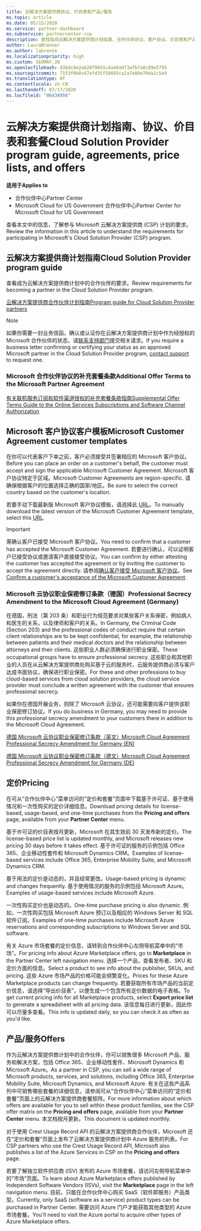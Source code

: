 ```yaml
---
title: 云解决方案提供商协议、价目表和产品/服务
ms.topic: article
ms.date: 05/15/2020
ms.service: partner-dashboard
ms.subservice: partnercenter-csp
description: 查找指向云解决方案提供商计划指南、合作伙伴协议、客户协议、价目表和产品/服务的链接。
author: LauraBrenner
ms.author: labrenne
ms.localizationpriority: high
ms.custom: SEOMAY.20
ms.openlocfilehash: d3bdc0e2eb26f9841c4a40a9f3afb7a8c89e5795
ms.sourcegitcommit: 7153f0b8c67efd35f58695ca2a7e00e70da1c5e9
ms.translationtype: HT
ms.contentlocale: zh-CN
ms.lasthandoff: 07/17/2020
ms.locfileid: "86434956"
---
```

# <a name="cloud-solution-provider-program-guide-agreements-price-lists-and-offers"></a><span data-ttu-id="35ddd-103">云解决方案提供商计划指南、协议、价目表和套餐</span><span class="sxs-lookup"><span data-stu-id="35ddd-103">Cloud Solution Provider program guide, agreements, price lists, and offers</span></span>

<span data-ttu-id="35ddd-104">**适用于**</span><span class="sxs-lookup"><span data-stu-id="35ddd-104">**Applies to**</span></span>

- <span data-ttu-id="35ddd-105">合作伙伴中心</span><span class="sxs-lookup"><span data-stu-id="35ddd-105">Partner Center</span></span>
- <span data-ttu-id="35ddd-106">Microsoft Cloud for US Government 合作伙伴中心</span><span class="sxs-lookup"><span data-stu-id="35ddd-106">Partner Center for Microsoft Cloud for US Government</span></span>


<span data-ttu-id="35ddd-107">查看本文中的信息，了解参与 Microsoft 云解决方案提供商 (CSP) 计划的要求。</span><span class="sxs-lookup"><span data-stu-id="35ddd-107">Review the information in this article to understand the requirements for participating in Microsoft's Cloud Solution Provider (CSP) program.</span></span>

## <a name="cloud-solution-provider-program-guide"></a><span data-ttu-id="35ddd-108">云解决方案提供商计划指南</span><span class="sxs-lookup"><span data-stu-id="35ddd-108">Cloud Solution Provider program guide</span></span>

<span data-ttu-id="35ddd-109">查看成为云解决方案提供商计划中的合作伙伴的要求。</span><span class="sxs-lookup"><span data-stu-id="35ddd-109">Review requirements for becoming a partner in the Cloud Solution Provider program.</span></span>

[<span data-ttu-id="35ddd-110">云解决方案提供商合作伙伴计划指南</span><span class="sxs-lookup"><span data-stu-id="35ddd-110">Program guide for Cloud Solution Provider partners</span></span>](https://go.microsoft.com/fwlink/p/?LinkId=617100)

>[!Note]
><span data-ttu-id="35ddd-111">如果你需要一封业务信函，确认或认证你在云解决方案提供商计划中作为经授权的 Microsoft 合作伙伴的状态，请[联系支持部门](https://partner.microsoft.com/pcv/servicerequests/create)提交相关请求。</span><span class="sxs-lookup"><span data-stu-id="35ddd-111">If you require a business letter confirming or certifying your status as an approved Microsoft partner in the Cloud Solution Provider program, [contact support](https://partner.microsoft.com/pcv/servicerequests/create) to request one.</span></span>

### <a name="additional-offer-terms-to-the-microsoft-partner-agreement"></a><span data-ttu-id="35ddd-112">Microsoft 合作伙伴协议的补充套餐条款</span><span class="sxs-lookup"><span data-stu-id="35ddd-112">Additional Offer Terms to the Microsoft Partner Agreement</span></span>

[<span data-ttu-id="35ddd-113">有关联机服务订阅和软件渠道授权的补充套餐条款指南</span><span class="sxs-lookup"><span data-stu-id="35ddd-113">Supplemental Offer Terms Guide to the Online Services Subscriptions and Software Channel Authorization</span></span>](https://query.prod.cms.rt.microsoft.com/cms/api/am/binary/RE3NOo7)

## <a name="microsoft-customer-agreement-customer-templates"></a><span data-ttu-id="35ddd-114">Microsoft 客户协议客户模板</span><span class="sxs-lookup"><span data-stu-id="35ddd-114">Microsoft Customer Agreement customer templates</span></span>

<span data-ttu-id="35ddd-115">在你可以代表客户下单之前，客户必须接受并签署相应的 Microsoft 客户协议。</span><span class="sxs-lookup"><span data-stu-id="35ddd-115">Before you can place an order on a customer's behalf, the customer must accept and sign the applicable Microsoft Customer Agreement.</span></span> <span data-ttu-id="35ddd-116">Microsoft 客户协议特定于区域。</span><span class="sxs-lookup"><span data-stu-id="35ddd-116">Microsoft Customer Agreements are region-specific.</span></span> <span data-ttu-id="35ddd-117">请确保根据客户的位置选择正确的国家/地区。</span><span class="sxs-lookup"><span data-stu-id="35ddd-117">Be sure to select the correct country based on the customer's location.</span></span>

<span data-ttu-id="35ddd-118">若要手动下载最新版 Microsoft 客户协议模板，请选择此 [URL](https://aka.ms/customeragreement)。</span><span class="sxs-lookup"><span data-stu-id="35ddd-118">To manually download the latest version of the Microsoft Customer Agreement template, select this [URL](https://aka.ms/customeragreement).</span></span>

>[!IMPORTANT]
><span data-ttu-id="35ddd-119">需确认客户已接受 Microsoft 客户协议。</span><span class="sxs-lookup"><span data-stu-id="35ddd-119">You need to confirm that a customer has accepted the Microsoft Customer Agreement.</span></span> <span data-ttu-id="35ddd-120">若要进行确认，可以证明客户已接受协议或邀请客户直接接受协议。</span><span class="sxs-lookup"><span data-stu-id="35ddd-120">You can confirm by either attesting the customer has accepted the agreement or by inviting the customer to accept the agreement directly.</span></span> <span data-ttu-id="35ddd-121">请参阅[确认客户接受 Microsoft 客户协议](confirm-customer-agreement.md)。</span><span class="sxs-lookup"><span data-stu-id="35ddd-121">See [Confirm a customer's acceptance of the Microsoft Customer Agreement](confirm-customer-agreement.md).</span></span>

### <a name="professional-secrecy-amendment-to-the-microsoft-cloud-agreement-germany"></a><span data-ttu-id="35ddd-122">Microsoft 云协议职业保密修订条款（德国）</span><span class="sxs-lookup"><span data-stu-id="35ddd-122">Professional Secrecy Amendment to the Microsoft Cloud Agreement (Germany)</span></span>

<span data-ttu-id="35ddd-123">在德国，刑法（第 203 条）和职业行为规范要求对某些客户关系保密，例如病人和医生的关系，以及律师和客户的关系。</span><span class="sxs-lookup"><span data-stu-id="35ddd-123">In Germany, the Criminal Code (Section 203) and the professional codes of conduct require that certain client relationships are to be kept confidential, for example, the relationship between patients and their medical doctors and the relationship between attorneys and their clients.</span></span> <span data-ttu-id="35ddd-124">这些职业人群必须确保进行职业保密。</span><span class="sxs-lookup"><span data-stu-id="35ddd-124">These occupational groups have to ensure professional secrecy.</span></span> <span data-ttu-id="35ddd-125">这些职业和其他职业的人员在从云解决方案提供商处购买基于云的服务时，云服务提供商必须与客户达成书面协议，确保进行职业保密。</span><span class="sxs-lookup"><span data-stu-id="35ddd-125">For these and other professions to buy cloud-based services from cloud solution providers, the cloud service provider must conclude a written agreement with the customer that ensures professional secrecy.</span></span>

<span data-ttu-id="35ddd-126">如果你在德国开展业务，则除了 Microsoft 云协议，还可能需要向客户提供该职业保密修订协议。</span><span class="sxs-lookup"><span data-stu-id="35ddd-126">If you do business in Germany, you may need to provide this professional secrecy amendment to your customers there in addition to the Microsoft Cloud Agreement.</span></span>

[<span data-ttu-id="35ddd-127">德国 Microsoft 云协议职业保密修订条款（英文）</span><span class="sxs-lookup"><span data-stu-id="35ddd-127">Microsoft Cloud Agreement Professional Secrecy Amendment for Germany (EN)</span></span>](https://go.microsoft.com/fwlink/?linkid=2030827&clcid=0x409)

[<span data-ttu-id="35ddd-128">德国 Microsoft 云协议职业保密修订条款（德文）</span><span class="sxs-lookup"><span data-stu-id="35ddd-128">Microsoft Cloud Agreement Professional Secrecy Amendment for Germany (DE)</span></span>](https://go.microsoft.com/fwlink/?linkid=2030827&clcid=0x407)

## <a name="pricing"></a><span data-ttu-id="35ddd-129">定价</span><span class="sxs-lookup"><span data-stu-id="35ddd-129">Pricing</span></span>

<span data-ttu-id="35ddd-130">在可从“合作伙伴中心”菜单访问的“定价和套餐”页面中下载基于许可证、基于使用情况和一次性购买的定价详细信息。</span><span class="sxs-lookup"><span data-stu-id="35ddd-130">Download pricing details for license-based, usage-based, and one-time purchases from the **Pricing and offers** page, available from your **Partner Center** menu.</span></span>

<span data-ttu-id="35ddd-131">基于许可证的价目表按月更新，Microsoft 在其生效前 30 天发布新的定价。</span><span class="sxs-lookup"><span data-stu-id="35ddd-131">The license-based price list is updated monthly, and Microsoft releases new pricing 30 days before it takes effect.</span></span> <span data-ttu-id="35ddd-132">基于许可证的服务的示例包括 Office 365、企业移动性套件和 Microsoft Dynamics CRM。</span><span class="sxs-lookup"><span data-stu-id="35ddd-132">Examples of license-based services include Office 365, Enterprise Mobility Suite, and Microsoft Dynamics CRM.</span></span> 

<span data-ttu-id="35ddd-133">基于用法的定价是动态的，并且经常更改。</span><span class="sxs-lookup"><span data-stu-id="35ddd-133">Usage-based pricing is dynamic and changes frequently.</span></span> <span data-ttu-id="35ddd-134">基于使用情况的服务的示例包括 Microsoft Azure。</span><span class="sxs-lookup"><span data-stu-id="35ddd-134">Examples of usage-based services include Microsoft Azure.</span></span>

<span data-ttu-id="35ddd-135">一次性购买定价也是动态的。</span><span class="sxs-lookup"><span data-stu-id="35ddd-135">One-time purchase pricing is also dynamic.</span></span> <span data-ttu-id="35ddd-136">例如，一次性购买包括 Microsoft Azure 预订以及相应的 Windows Server 和 SQL 软件订阅。</span><span class="sxs-lookup"><span data-stu-id="35ddd-136">Examples of one-time purchases include Microsoft Azure reservations and corresponding subscriptions to Windows Server and SQL software.</span></span>

<span data-ttu-id="35ddd-137">有关 Azure 市场套餐的定价信息，请转到合作伙伴中心左侧导航菜单中的“市场”。</span><span class="sxs-lookup"><span data-stu-id="35ddd-137">For pricing info about Azure Marketplace offers, go to **Marketplace** in the Partner Center left navigation menu.</span></span> <span data-ttu-id="35ddd-138">选择一个产品，查看发布者、SKU 和定价方面的信息。</span><span class="sxs-lookup"><span data-stu-id="35ddd-138">Select a product to see info about the publisher, SKUs, and pricing.</span></span> <span data-ttu-id="35ddd-139">这些 Azure 市场产品的价格可能会频繁变化。</span><span class="sxs-lookup"><span data-stu-id="35ddd-139">Prices for these Azure Marketplace products can change frequently.</span></span> <span data-ttu-id="35ddd-140">若要获取所有市场产品的当前定价信息，请选择“导出价目表”，以便生成一个包含所有定价数据的电子表格。</span><span class="sxs-lookup"><span data-stu-id="35ddd-140">To get current pricing info for all Marketplace products, select **Export price list** to generate a spreadsheet with all pricing data.</span></span> <span data-ttu-id="35ddd-141">该信息每日进行更新，因此你可以尽量多查看。</span><span class="sxs-lookup"><span data-stu-id="35ddd-141">This info is updated daily, so you can check it as often as you'd like.</span></span>

## <a name="offers"></a><span data-ttu-id="35ddd-142">产品/服务</span><span class="sxs-lookup"><span data-stu-id="35ddd-142">Offers</span></span>

<span data-ttu-id="35ddd-143">作为云解决方案提供商计划中的合作伙伴，你可以销售很多 Microsoft 产品、服务和解决方案，包括 Office 365、企业移动性套件、Microsoft Dynamics 和 Microsoft Azure。</span><span class="sxs-lookup"><span data-stu-id="35ddd-143">As a partner in CSP, you can sell a wide range of Microsoft products, services, and solutions, including Office 365, Enterprise Mobility Suite, Microsoft Dynamics, and Microsoft Azure.</span></span> <span data-ttu-id="35ddd-144">有关在这些产品系列中可销售哪些套餐的详细信息，请参阅可从“合作伙伴中心”菜单访问的“定价和套餐”页面上的云解决方案提供商套餐矩阵。</span><span class="sxs-lookup"><span data-stu-id="35ddd-144">For more information about which offers are available for you to sell within these product families, see the CSP offer matrix on the **Pricing and offers** page, available from your **Partner Center** menu.</span></span> <span data-ttu-id="35ddd-145">本文档按月更新。</span><span class="sxs-lookup"><span data-stu-id="35ddd-145">This document is updated monthly.</span></span>

<span data-ttu-id="35ddd-146">对于使用 Crest Usage Record API 的云解决方案提供商合作伙伴，Microsoft 还在“定价和套餐”页面上发布了云解决方案提供商计划中 Azure 服务的列表。</span><span class="sxs-lookup"><span data-stu-id="35ddd-146">For CSP partners who use the Crest Usage Record API, Microsoft also publishes a list of the Azure Services in CSP on the **Pricing and offers** page.</span></span>

<span data-ttu-id="35ddd-147">若要了解独立软件供应商  (ISV) 发布的 Azure 市场套餐，请访问左侧导航菜单中的“市场”页面。</span><span class="sxs-lookup"><span data-stu-id="35ddd-147">To learn about Azure Marketplace offers published by Independent Software Vendors  (ISVs), visit the **Marketplace** page in the left navigation menu.</span></span> <span data-ttu-id="35ddd-148">目前，只能在合作伙伴中心购买 SaaS（软件即服务）产品类型。</span><span class="sxs-lookup"><span data-stu-id="35ddd-148">Currently, only SaaS (software as a service) product types can be purchased in Partner Center.</span></span> <span data-ttu-id="35ddd-149">需要访问 Azure 门户才能获取其他类型的 Azure 市场套餐。</span><span class="sxs-lookup"><span data-stu-id="35ddd-149">You'll need to visit the Azure portal to acquire other types of Azure Marketplace offers.</span></span>
